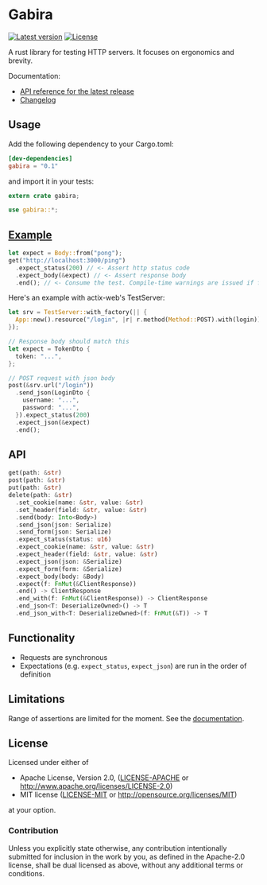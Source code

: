 # Gabira

[![Latest version](https://img.shields.io/crates/v/gabira.svg)](https://crates.io/crates/gabira)
[![License](https://img.shields.io/crates/l/gabira.svg)](https://github.com/ersenal/gabira#license)

A rust library for testing HTTP servers. It focuses on ergonomics and brevity.

Documentation:

- [API reference for the latest release](https://docs.rs/gabira/0.1.0)
- [Changelog](CHANGELOG.md)

## Usage

Add the following dependency to your Cargo.toml:

```toml
[dev-dependencies]
gabira = "0.1"
```

and import it in your tests:

```rust
extern crate gabira;

use gabira::*;
```

## [Example](examples)

```rust
let expect = Body::from("pong");
get("http://localhost:3000/ping")
  .expect_status(200) // <- Assert http status code
  .expect_body(&expect) // <- Assert response body
  .end(); // <- Consume the test. Compile-time warnings are issued if forgotten.
```

Here's an example with actix-web's TestServer:

```rust
let srv = TestServer::with_factory(|| {
  App::new().resource("/login", |r| r.method(Method::POST).with(login))
});

// Response body should match this
let expect = TokenDto {
  token: "...",
};

// POST request with json body
post(&srv.url("/login"))
  .send_json(LoginDto {
    username: "...",
    password: "...",
  }).expect_status(200)
  .expect_json(&expect)
  .end();
```

## API

```Rust
get(path: &str)
post(path: &str)
put(path: &str)
delete(path: &str)
  .set_cookie(name: &str, value: &str)
  .set_header(field: &str, value: &str)
  .send(body: Into<Body>)
  .send_json(json: Serialize)
  .send_form(json: Serialize)
  .expect_status(status: u16)
  .expect_cookie(name: &str, value: &str)
  .expect_header(field: &str, value: &str)
  .expect_json(json: &Serialize)
  .expect_form(form: &Serialize)
  .expect_body(body: &Body)
  .expect(f: FnMut(&ClientResponse))
  .end() -> ClientResponse
  .end_with(f: FnMut(&ClientResponse)) -> ClientResponse
  .end_json<T: DeserializeOwned>() -> T
  .end_json_with<T: DeserializeOwned>(f: FnMut(&T)) -> T
```

## Functionality

- Requests are synchronous
- Expectations (e.g. `expect_status`, `expect_json`) are run in the order of definition

## Limitations

Range of assertions are limited for the moment. See the [documentation](https://docs.rs/gabira/0.1.0/gabira/trait.Expect.html).

## License

Licensed under either of

- Apache License, Version 2.0, ([LICENSE-APACHE](LICENSE-APACHE) or http://www.apache.org/licenses/LICENSE-2.0)
- MIT license ([LICENSE-MIT](LICENSE-MIT) or http://opensource.org/licenses/MIT)

at your option.

### Contribution

Unless you explicitly state otherwise, any contribution intentionally submitted
for inclusion in the work by you, as defined in the Apache-2.0 license, shall be dual licensed as above, without any additional terms or conditions.
